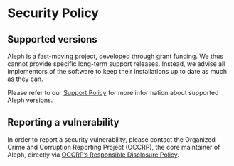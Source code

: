 # Security Policy

## Supported versions

Aleph is a fast-moving project, developed through grant funding. We thus cannot provide specific 
long-term support releases. Instead, we advise all implementors of the software to keep their
installations up to date as much as they can.

Please refer to our [Support Policy](SUPPORT.md) for more information about supported Aleph versions.

## Reporting a vulnerability

In order to report a security vulnerability, please contact the Organized Crime and Corruption Reporting Project (OCCRP), the core maintainer of Aleph, directly via [OCCRP’s Responsible Disclosure Policy](https://www.occrp.org/en/responsible-disclosure).
